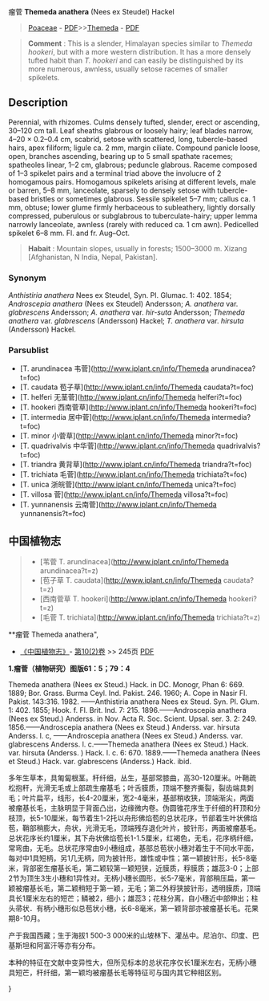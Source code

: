 瘤菅 **Themeda anathera** (Nees ex Steudel) Hackel

> [Poaceae](http://www.iplant.cn/info/Poaceae?t=foc) - [PDF](http://www.iplant.cn/foc/pdf/Poaceae.pdf)>>[Themeda](http://www.iplant.cn/info/Themeda?t=foc) - [PDF](http://www.iplant.cn/foc/pdf/Themeda.pdf)


> **Comment** : 
> This is a slender, Himalayan species similar to *Themeda hookeri*, but with a more western distribution. It has a more densely tufted habit than *T. hookeri* and can easily be distinguished by its more numerous, awnless, usually setose racemes of smaller spikelets.

## Description

Perennial, with rhizomes. Culms densely tufted, slender, erect or ascending, 30–120 cm tall. Leaf sheaths glabrous or loosely hairy; leaf blades narrow, 4–20 × 0.2–0.4 cm, scabrid, setose with scattered, long, tubercle-based hairs, apex filiform; ligule ca. 2 mm, margin ciliate. Compound panicle loose, open, branches ascending, bearing up to 5 small spathate racemes; spatheoles linear, 1–2 cm, glabrous; peduncle glabrous. Raceme composed of 1–3 spikelet pairs and a terminal triad above the involucre of 2 homogamous pairs. Homogamous spikelets arising at different levels, male or barren, 5–8 mm, lanceolate, sparsely to densely setose with tubercle-based bristles or sometimes glabrous. Sessile spikelet 5–7 mm; callus ca. 1 mm, obtuse; lower glume firmly herbaceous to subleathery, lightly dorsally compressed, puberulous or subglabrous to tuberculate-hairy; upper lemma narrowly lanceolate, awnless (rarely with reduced ca. 1 cm awn). Pedicelled spikelet 6–8 mm. Fl. and fr. Aug–Oct.


> **Habait** : 
> Mountain slopes, usually in forests; 1500–3000 m. Xizang [Afghanistan, N India, Nepal, Pakistan].

### Synonym
*Anthistiria anathera* Nees ex Steudel, Syn. Pl. Glumac. 1: 402. 1854; *Androscepia anathera* (Nees ex Steudel) Andersson; *A. anathera* var. *glabrescens* Andersson; *A. anathera* var. *hir-suta* Andersson; *Themeda anathera* var. *glabrescens* (Andersson) Hackel; *T. anathera* var. *hirsuta* (Andersson) Hackel.



### Parsublist

* [T.  arundinacea  韦菅](http://www.iplant.cn/info/Themeda arundinacea?t=foc)
* [T.  caudata  苞子草](http://www.iplant.cn/info/Themeda caudata?t=foc)
* [T.  helferi  无茎菅](http://www.iplant.cn/info/Themeda helferi?t=foc)
* [T.  hookeri  西南菅草](http://www.iplant.cn/info/Themeda hookeri?t=foc)
* [T.  intermedia  居中菅](http://www.iplant.cn/info/Themeda intermedia?t=foc)
* [T.  minor  小菅草](http://www.iplant.cn/info/Themeda minor?t=foc)
* [T.  quadrivalvis  中华菅](http://www.iplant.cn/info/Themeda quadrivalvis?t=foc)
* [T.  triandra  黄背草](http://www.iplant.cn/info/Themeda triandra?t=foc)
* [T.  trichiata  毛菅](http://www.iplant.cn/info/Themeda trichiata?t=foc)
* [T.  unica  浙皖菅](http://www.iplant.cn/info/Themeda unica?t=foc)
* [T.  villosa  菅](http://www.iplant.cn/info/Themeda villosa?t=foc)
* [T.  yunnanensis  云南菅](http://www.iplant.cn/info/Themeda yunnanensis?t=foc)


## 中国植物志

> * [苇菅  T.  arundinacea](http://www.iplant.cn/info/Themeda arundinacea?t=z)
> * [苞子草  T.  caudata](http://www.iplant.cn/info/Themeda caudata?t=z)
> * [西南菅草  T.  hookeri](http://www.iplant.cn/info/Themeda hookeri?t=z)
> * [毛菅  T.  trichiata](http://www.iplant.cn/info/Themeda trichiata?t=z)


**瘤菅 Themeda anathera",



* [《中国植物志》](http://www.iplant.cn/frps)- [第10(2)卷](http://www.iplant.cn/frps/vol/10(2)) >> 245页 [PDF](http://www.iplant.cn/frps/pdf/10(2)/245.pdf)


**1.瘤菅（植物研究）图版61：5；79：4**

Themeda anathera (Nees ex Steud.) Hack. in DC. Monogr, Phan 6: 669. 1889; Bor. Grass. Burma Ceyl. Ind. Pakist. 246. 1960; A. Cope in Nasir Fl. Pakist. 143:316. 1982. ——Anthistiria anathera Nees ex Steud. Syn. Pl. Glum. 1: 402. 1855; Hook. f. Fl. Brit. Ind. 7: 215. 1896.——Androscepia anathera (Nees ex Steud.) Anderss. in Nov. Acta R. Soc. Scient. Upsal. ser. 3. 2: 249. 1856.——Androscepia anathera (Nees ex Steud.) Anderss. var. hirsuta Anderss. l. c, ——Androscepia anathera (Nees ex Steud.) Anderss. var. glabrescens Anderss. l. c.——Themeda anathera (Nees ex Steud.) Hack. var. hirsuta (Anderss. ) Hack. l. c. 6: 670. 1889.——Themeda anathera (Nees et Steud.) Hack. var. glabrescens (Anderss.) Hack. ibid.

多年生草本，具匍匐根茎。秆纤细，丛生，基部常膝曲，高30-120厘米。叶鞘疏松抱秆，光滑无毛或上部疏生瘤基毛；叶舌膜质，顶端不整齐撕裂，裂齿端具刺毛；叶片扁平，线形，长4-20厘米，宽2-4毫米，基部稍收狭，顶端渐尖，两面被瘤基长毛，主脉明显于背面凸出，边缘微内卷。伪圆锥花序生于纤细的秆顶和分枝顶，长5-10厘米，每节着生1-2托以舟形佛焰苞的总状花序，节部着生叶状佛焰苞，鞘部稍膨大，舟状，光滑无毛，顶端残存退化叶片，披针形，两面被瘤基毛。总状花序长约1厘米，其下舟状佛焰苞长1-1.5厘米，红褐色，无毛，花序柄纤细，常弯曲，无毛。总状花序常由9小穗组成，基部总苞状小穗对着生于不同水平面，每对中1具短柄，另1几无柄，同为披针形，雄性或中性；第一颖披针形，长5-8毫米，背部密生瘤基长毛，第二颖较第一颖短狭，近膜质，稃膜质；雄蕊3-0；上部2节为顶生3生小穗和1异性对。无柄小穗长圆形，长5-7毫米，背部稍压扁，第一颖被瘤基长毛，第二颖稍短于第一颖，无毛；第二外稃狭披针形，透明膜质，顶端具长1厘米左右的短芒；鳞被2，细小；雄蕊3；花柱分离，自小穗近中部伸出；柱头帚状．有柄小穗形似总苞状小穗，长6-8毫米，第一颖背部亦被瘤基长毛。花果期8-10月。

产于我国西藏；生于海拔1 500-3 000米的山坡林下、灌丛中。尼泊尔、印度、巴基斯坦和阿富汗等亦有分布。

本种的特征在文献中变异性大，但所见标本的总状花序仅长1厘米左右，无柄小穗具短芒，秆纤细，第一颖均被瘤基长毛等特征可与国内其它种相区别。



}